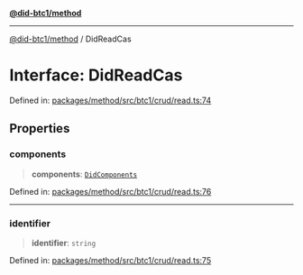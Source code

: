 [**@did-btc1/method**](../README.md)

***

[@did-btc1/method](../globals.md) / DidReadCas

# Interface: DidReadCas

Defined in: [packages/method/src/btc1/crud/read.ts:74](https://github.com/dcdpr/did-btc1-js/blob/4ab6f9915d95beed9bc633644c9db1539395f512/packages/method/src/btc1/crud/read.ts#L74)

## Properties

### components

> **components**: [`DidComponents`](DidComponents.md)

Defined in: [packages/method/src/btc1/crud/read.ts:76](https://github.com/dcdpr/did-btc1-js/blob/4ab6f9915d95beed9bc633644c9db1539395f512/packages/method/src/btc1/crud/read.ts#L76)

***

### identifier

> **identifier**: `string`

Defined in: [packages/method/src/btc1/crud/read.ts:75](https://github.com/dcdpr/did-btc1-js/blob/4ab6f9915d95beed9bc633644c9db1539395f512/packages/method/src/btc1/crud/read.ts#L75)
